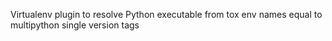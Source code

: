Virtualenv plugin to resolve Python executable from tox env names equal to multipython single version tags
